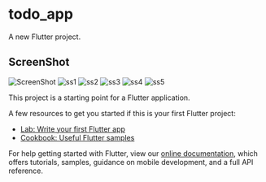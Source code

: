 # todo_app

A new Flutter project.

## ScreenShot

![ScreenShot](https://raw.github.com/{ss1}/{ss2}/{ss3}/{ss4}/{ss5})
![ss1](<img src="screenshot/ss.png" width="144" height="288">)
![ss2](<img src="screenshot/ss2.png" width="144" height="288">)
![ss3](<img src="screenshot/ss3.png" width="144" height="288">)
![ss4](<img src="screenshot/ss4.png" width="144" height="288">)
![ss5](<img src="screenshot/ss5.png" width="144" height="288">)

This project is a starting point for a Flutter application.

A few resources to get you started if this is your first Flutter project:

- [Lab: Write your first Flutter app](https://flutter.dev/docs/get-started/codelab)
- [Cookbook: Useful Flutter samples](https://flutter.dev/docs/cookbook)

For help getting started with Flutter, view our
[online documentation](https://flutter.dev/docs), which offers tutorials,
samples, guidance on mobile development, and a full API reference.
